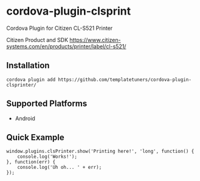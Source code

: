 # cordova-plugin-clsprint
Cordova Plugin for Citizen CL-S521 Printer

Citizen Product and SDK
https://www.citizen-systems.com/en/products/printer/label/cl-s521/

## Installation

    cordova plugin add https://github.com/templatetuners/cordova-plugin-clsprinter/

## Supported Platforms

- Android

## Quick Example

    window.plugins.clsPrinter.show('Printing here!', 'long', function() {
        console.log('Works!');
    }, function(err) {
        console.log('Uh oh... ' + err);
    });

